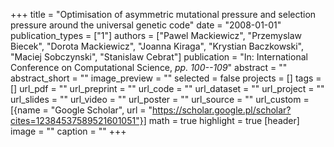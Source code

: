 +++
title = "Optimisation of asymmetric mutational pressure and selection pressure around the universal genetic code"
date = "2008-01-01"
publication_types = ["1"]
authors = ["Pawel Mackiewicz", "Przemyslaw Biecek", "Dorota Mackiewicz", "Joanna Kiraga", "Krystian Baczkowski", "Maciej Sobczynski", "Stanislaw Cebrat"]
publication = "In: International Conference on Computational Science, _pp. 100--109_"
abstract = ""
abstract_short = ""
image_preview = ""
selected = false
projects = []
tags = []
url_pdf = ""
url_preprint = ""
url_code = ""
url_dataset = ""
url_project = ""
url_slides = ""
url_video = ""
url_poster = ""
url_source = ""
url_custom = [{name = "Google Scholar", url = "https://scholar.google.pl/scholar?cites=12384537589521601051"}]
math = true
highlight = true
[header]
image = ""
caption = ""
+++
